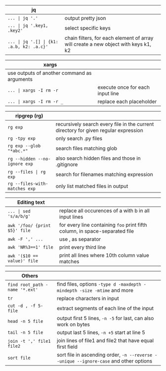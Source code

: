 
| jq | |
| --- | --- |
`... \| jq '.'` | output pretty json
`... \| jq '.key1, .key2'` | select specific keys
`... \| jq '.[] \| {k1: .a.b, k2: .a.c}'` | chain filters, for each element of array will create a new object with keys k1, k2


| xargs |  |
| --- | --- |
use outputs of another command as arguments |
`... \| xargs -I rm -r` | execute once for each input line
`... \| xargs -I rm -r _` | replace each placeholder

| ripgrep (rg) | |
| --- | --- |
`rg exp` | recursively search every file in the current directory for given regular expression
`rg -tpy exp` | only search .py files
`rg exp --glob "*abc.*"` | search files matching glob
`rg --hidden --no-ignore exp` | also search hidden files and those in .gitignore
`rg --files \| rg exp` | search for filenames matching expression
`rg --files-with-matches exp` | only list matched files in output

| Editing text | |
| --- | --- |
`... \| sed 's/a/b/g'` | replace all occurences of a with b in all input lines
`awk '/foo/ {print $5}' file` | for every line containing `foo` print fifth column, in space-separated file
`awk -F ',' ...` | use , as separator
`awk 'NR%3==1' file` | print every third line
`awk '($10 == value)' file` | print all lines where 10th column value matches

| Others | |
| --- | --- |
`find root_path -name '*.ext'` | find files, options `-type d -maxdepth -mindepth -size -mtime` and more
`tr` | replace characters in input
`cut -d , -f 5- file` | extract segments of each line of the input
`head -n 5 file` | output first 5 lines, `-n -5` for last, can also work on bytes
`tail -n 5 file` | output last 5 lines, `-n +5` start at line 5
`join -t ',' file1 file2` | join lines of file1 and file2 that have equal first field
`sort file` | sort file in ascending order, `-n --reverse --unique --ignore-case` and other options
